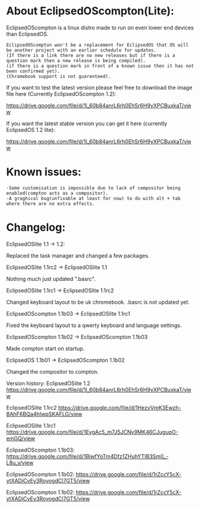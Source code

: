 # **About EclipsedOScompton(Lite):**


EclipsedOScompton is a linux distro made to run on even lower end devices than EclipsedOS.

    EclipsedOScompton won't be a replacement for EclipsedOS that OS will be another project with an earlier schedule for updates.
    (If there is a link there are no new releases but if there is a question mark then a new release is being compiled).
    (if there is a question mark in front of a known issue then it has not been confirmed yet).
    (Chromebook support is not guarenteed).

If you want to test the latest version please feel free to download the image file here (Currently EclipsedOScompton 1.2):
    
https://drive.google.com/file/d/1l_60b84anrL6rh0EhSr6H9yXPCBuxkaT/view

If you want the latest stable version you can get it here (currently EclipsedOS 1.2 lite):

https://drive.google.com/file/d/1l_60b84anrL6rh0EhSr6H9yXPCBuxkaT/view

# Known issues:

    -Some customisation is impossible due to lack of compositor being enabled(compton acts as a compositor).
    -A graghical bug(unfixable at least for now) to do with alt + tab where there are no extra effects.

# Changelog:

EclipsedOSlite 1.1 -> 1.2:

Replaced the task manager and changed a few packages.

EclipsedOSlite 1.1rc2 -> EclipsedOSlite 1.1

Nothing much just updated ".basrc".

EclipsedOSlite 1.1rc1 -> EclipsedOSlite 1.1rc2

Changed keyboard layout to be uk chromebook.
.basrc is not updated yet.

EclipsedOScompton 1.1b03 -> EclipsedOSlite 1.1rc1

Fixed the keyboard layout to a qwerty keyboard and language settings.

EclipsedOScompton 1.1b02 -> EclipsedOScompton 1.1b03

Made compton start on startup.

EclipsedOS 1.1b01 -> EclipsedOScompton 1.1b02

Changed the compositor to compton.

Version history:
EclipsedOSlite 1.2
https://drive.google.com/file/d/1l_60b84anrL6rh0EhSr6H9yXPCBuxkaT/view

EclipsedOSlite 1.1rc2
https://drive.google.com/file/d/1HezvVmK3Ewzh-BAhF6BQa4hIwpSKAFLG/view

EclipsedOSlite 1.1rc1
https://drive.google.com/file/d/1EygAc5_m7J5JCNy9MK46CJugupO-emGQ/view

EclipsedOScompton 1.1b03:
https://drive.google.com/file/d/1BiwfYoTm4Dfz1ZHuhYTIB3Sm0_-L8u_y/view

EclipsedOScompton 1.1b02:
https://drive.google.com/file/d/1rZccY5cX-ytXADiCvEy3RoyogdCl7GT5/view

EclipsedOScompton 1.1b02:
https://drive.google.com/file/d/1rZccY5cX-ytXADiCvEy3RoyogdCl7GT5/view

